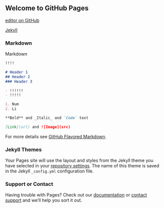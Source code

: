 ## Welcome to GitHub Pages

[editor on GitHub](https://github.com/grigmag/host-test/edit/master/index.md)

[Jekyll](https://jekyllrb.com/)

### Markdown

Markdown

```markdown
!!!!

# Header 1
## Header 2
### Header 3

- !!!!!!
- !!!!!

1. Num
2. Li

**Bold** and _Italic_ and `Code` text

[Link](url) and ![Image](src)
```

For more details see [GitHub Flavored Markdown](https://guides.github.com/features/mastering-markdown/).

### Jekyll Themes

Your Pages site will use the layout and styles from the Jekyll theme you have selected in your [repository settings](https://github.com/grigmag/host-test/settings). The name of this theme is saved in the Jekyll `_config.yml` configuration file.

### Support or Contact

Having trouble with Pages? Check out our [documentation](https://help.github.com/categories/github-pages-basics/) or [contact support](https://github.com/contact) and we’ll help you sort it out.
